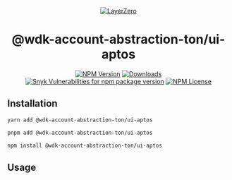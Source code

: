 <p align="center">
  <a href="https://layerzero.network">
    <img alt="LayerZero" style="max-width: 500px" src="https://d3a2dpnnrypp5h.cloudfront.net/bridge-app/lz.png"/>
  </a>
</p>

<h1 align="center">@wdk-account-abstraction-ton/ui-aptos</h1>

<!-- The badges section -->
<p align="center">
  <!-- Shields.io NPM published package version -->
  <a href="https://www.npmjs.com/package/@wdk-account-abstraction-ton/ui-aptos"><img alt="NPM Version" src="https://img.shields.io/npm/v/@wdk-account-abstraction-ton/ui-aptos"/></a>
  <!-- Shields.io NPM downloads -->
  <a href="https://www.npmjs.com/package/@wdk-account-abstraction-ton/ui-aptos"><img alt="Downloads" src="https://img.shields.io/npm/dm/@wdk-account-abstraction-ton/ui-aptos"/></a>
  <!-- Shields.io vulnerabilities -->
  <a href="https://www.npmjs.com/package/@wdk-account-abstraction-ton/ui-aptos"><img alt="Snyk Vulnerabilities for npm package version" src="https://img.shields.io/snyk/vulnerabilities/npm/@wdk-account-abstraction-ton/ui-aptos"/></a>
  <!-- Shields.io license badge -->
  <a href="https://www.npmjs.com/package/@wdk-account-abstraction-ton/ui-aptos"><img alt="NPM License" src="https://img.shields.io/npm/l/@wdk-account-abstraction-ton/ui-aptos"/></a>
</p>

## Installation

```bash
yarn add @wdk-account-abstraction-ton/ui-aptos

pnpm add @wdk-account-abstraction-ton/ui-aptos

npm install @wdk-account-abstraction-ton/ui-aptos
```

## Usage
